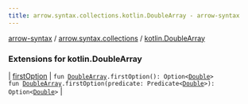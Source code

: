 ```yaml
---
title: arrow.syntax.collections.kotlin.DoubleArray - arrow-syntax
---
```


[arrow-syntax](../../index.html) / [arrow.syntax.collections](../index.html) / [kotlin.DoubleArray](./index.html)

### Extensions for kotlin.DoubleArray

| [firstOption](first-option.html) | `fun `[`DoubleArray`](https://kotlinlang.org/api/latest/jvm/stdlib/kotlin/-double-array/index.html)`.firstOption(): Option<`[`Double`](https://kotlinlang.org/api/latest/jvm/stdlib/kotlin/-double/index.html)`>`<br>`fun `[`DoubleArray`](https://kotlinlang.org/api/latest/jvm/stdlib/kotlin/-double-array/index.html)`.firstOption(predicate: Predicate<`[`Double`](https://kotlinlang.org/api/latest/jvm/stdlib/kotlin/-double/index.html)`>): Option<`[`Double`](https://kotlinlang.org/api/latest/jvm/stdlib/kotlin/-double/index.html)`>` |

